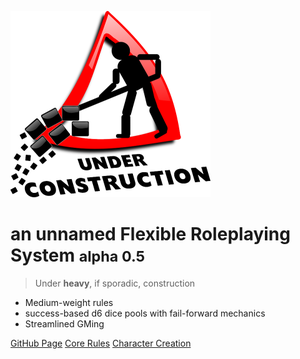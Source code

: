 <!-- _coverpage.md -->

![logo](_media/icon.png)

# an unnamed Flexible Roleplaying System <small>alpha 0.5</small>

> Under **heavy**, if sporadic, construction

- Medium-weight rules
- success-based d6 dice pools with fail-forward mechanics
- Streamlined GMing

[GitHub Page](https://github.com/s-20/unnamed)
[Core Rules](HBCore.md)
[Character Creation](CCSummary.md)